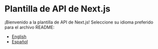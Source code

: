 # Plantilla de API de Next.js

¡Bienvenido a la plantilla de API de Next.js! Seleccione su idioma preferido para el archivo README:

- [English](README.en.md)
- [Español](README.es.md)
